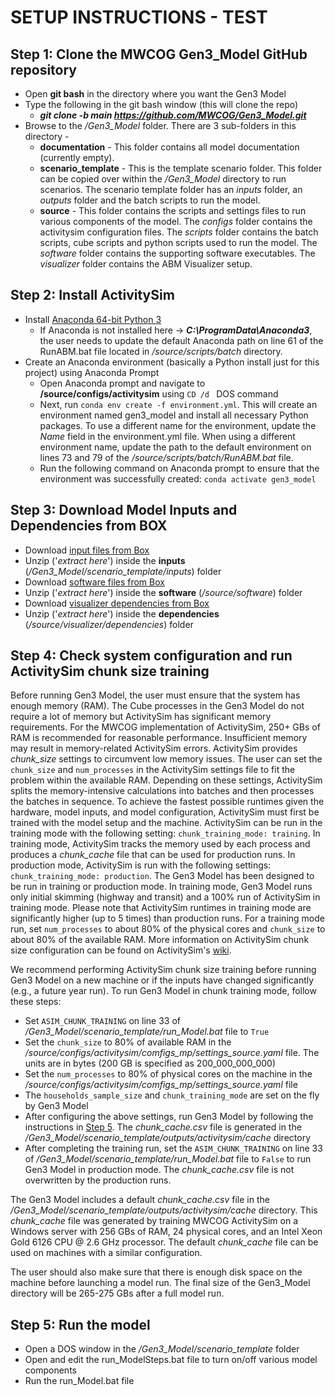 # SETUP INSTRUCTIONS - TEST

## Step 1: Clone the MWCOG Gen3_Model GitHub repository
- Open **git bash** in the directory where you want the Gen3 Model
- Type the following in the git bash window (this will clone the repo)
  - **_git clone -b main https://github.com/MWCOG/Gen3_Model.git_**
- Browse to the */Gen3_Model* folder. There are 3 sub-folders in this directory -
  - **documentation** - This folder contains all model documentation (currently empty).
  - **scenario_template** - This is the template scenario folder. This folder can be copied over within the */Gen3_Model* directory to run scenarios. The scenario template folder has an *inputs* folder, an *outputs* folder and the batch scripts to run the model.
  - **source** - This folder contains the scripts and settings files to run various components of the model. The *configs* folder contains the activitysim configuration files. The *scripts* folder contains the batch scripts, cube scripts and python scripts used to run the model. The *software* folder contains the supporting software executables. The *visualizer* folder contains the ABM Visualizer setup.

## Step 2: Install ActivitySim
- Install [Anaconda 64-bit Python 3](https://www.anaconda.com/products/individual)
  - If Anaconda is not installed here -> **_C:\ProgramData\Anaconda3_**, the user needs to update the default Anaconda path on line 61 of the RunABM.bat file located in */source/scripts/batch* directory.
- Create an Anaconda environment (basically a Python install just for this project) using Anaconda Prompt
  - Open Anaconda prompt and navigate to **/source/configs/activitysim** using `CD /d ` DOS command
  - Next, run `conda env create -f environment.yml`. This will create an environment named gen3_model and install all necessary Python packages. To use a different name for the environment, update the *Name* field in the environment.yml file. When using a different environment name, update the path to the default environment on lines 73 and 79 of the */source/scripts/batch/RunABM.bat* file.
  - Run the following command on Anaconda prompt to ensure that the environment was successfully created: `conda activate gen3_model`
  
## Step 3: Download Model Inputs and Dependencies from BOX
- Download [input files from Box](https://app.box.com/s/vfmk9ixst9izcqagd8s86u97b4dxxm0n)
- Unzip ('*extract here*') inside the **inputs** (*/Gen3_Model/scenario_template/inputs*) folder
- Download [software files from Box](https://app.box.com/s/2kcy61gp6wg26dqt5qlwf6c0spsqhxuj)
- Unzip ('*extract here*') inside the **software** (*/source/software*) folder
- Download [visualizer dependencies from Box](https://app.box.com/s/ekbnaqmyep31pqi20uz9q158etfskgp5)
- Unzip ('*extract here*') inside the **dependencies** (*/source/visualizer/dependencies*) folder

## Step 4: Check system configuration and run ActivitySim chunk size training
Before running Gen3 Model, the user must ensure that the system has enough memory (RAM). The Cube processes in the Gen3 Model do not require a lot of memory but ActivitySim has significant memory requirements. For the MWCOG implementation of ActivitySim, 250+ GBs of RAM is recommended for reasonable performance. Insufficient memory may result in memory-related ActivitySim errors. ActivitySim provides *chunk_size* settings to circumvent low memory issues. The user can set the `chunk_size` and `num_processes` in the ActivitySim settings file to fit the problem within the available RAM. Depending on these settings, ActivitySim splits the memory-intensive calculations into batches and then processes the batches in sequence. To achieve the fastest possible runtimes given the hardware, model inputs, and model configuration, ActivitySim must first be trained with the model setup and the machine. ActivitySim can be run in the training mode with the following setting: `chunk_training_mode: training`. In training mode, ActivitySim tracks the memory used by each process and produces a *chunk_cache* file that can be used for production runs. In production mode, ActivitySim is run with the following settings: `chunk_training_mode: production`. The Gen3 Model has been designed to be run in training or production mode. In training mode, Gen3 Model runs only initial skimming (highway and transit) and a 100% run of ActivitySim in training mode. Please note that ActivitySim runtimes in training mode are significantly higher (up to 5 times) than production runs. For a training mode run, set `num_processes` to about 80% of the physical cores and `chunk_size` to about 80% of the available RAM. More information on ActivitySim chunk size configuration can be found on ActivitySim's [wiki](https://activitysim.github.io/activitysim/core.html#chunk-size).

We recommend performing ActivitySim chunk size training before running Gen3 Model on a new machine or if the inputs have changed significantly (e.g., a future year run). To run Gen3 Model in chunk training mode, follow these steps:
- Set `ASIM_CHUNK_TRAINING` on line 33 of */Gen3_Model/scenario_template/run_Model.bat* file to `True`
- Set the `chunk_size` to 80% of available RAM in the */source/configs/activitysim/comfigs_mp/settings_source.yaml* file. The units are in bytes (200 GB is specified as 200_000_000_000)
- Set the `num_processes` to 80% of physical cores on the machine in the */source/configs/activitysim/comfigs_mp/settings_source.yaml* file
- The `households_sample_size` and `chunk_training_mode` are set on the fly by Gen3 Model
- After configuring the above settings, run Gen3 Model by following the instructions in [Step 5](#Step-5-Run-the-model). The *chunk_cache.csv* file is generated in the */Gen3_Model/scenario_template/outputs/activitysim/cache* directory
- After completing the training run, set the `ASIM_CHUNK_TRAINING` on line 33 of */Gen3_Model/scenario_template/run_Model.bat* file to `False` to run Gen3 Model in production mode. The *chunk_cache.csv* file is not overwritten by the production runs.

The Gen3 Model includes a default *chunk_cache.csv* file in the */Gen3_Model/scenario_template/outputs/activitysim/cache* directory. This *chunk_cache* file was generated by training MWCOG ActivitySim on a Windows server with 256 GBs of RAM, 24 physical cores, and an Intel Xeon Gold 6126 CPU @ 2.6 GHz processor. The default *chunk_cache* file can be used on machines with a similar configuration.

The user should also make sure that there is enough disk space on the machine before launching a model run. The final size of the Gen3_Model directory will be 265-275 GBs after a full model run.

## Step 5: Run the model
- Open a DOS window in the */Gen3_Model/scenario_template* folder
- Open and edit the run_ModelSteps.bat file to turn on/off various model components
- Run the run_Model.bat file
